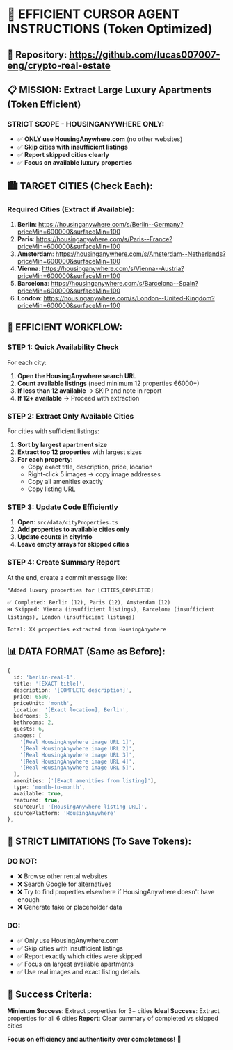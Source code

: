 # 🎯 EFFICIENT CURSOR AGENT INSTRUCTIONS (Token Optimized)

## 🤖 Repository: https://github.com/lucas007007-eng/crypto-real-estate

## 📋 MISSION: Extract Large Luxury Apartments (Token Efficient)

### **STRICT SCOPE - HOUSINGANYWHERE ONLY:**
- ✅ **ONLY use HousingAnywhere.com** (no other websites)
- ✅ **Skip cities with insufficient listings** 
- ✅ **Report skipped cities clearly**
- ✅ **Focus on available luxury properties**

## 🏙️ TARGET CITIES (Check Each):

### **Required Cities (Extract if Available):**
1. **Berlin**: https://housinganywhere.com/s/Berlin--Germany?priceMin=600000&surfaceMin=100
2. **Paris**: https://housinganywhere.com/s/Paris--France?priceMin=600000&surfaceMin=100
3. **Amsterdam**: https://housinganywhere.com/s/Amsterdam--Netherlands?priceMin=600000&surfaceMin=100
4. **Vienna**: https://housinganywhere.com/s/Vienna--Austria?priceMin=600000&surfaceMin=100
5. **Barcelona**: https://housinganywhere.com/s/Barcelona--Spain?priceMin=600000&surfaceMin=100
6. **London**: https://housinganywhere.com/s/London--United-Kingdom?priceMin=600000&surfaceMin=100

## 🎯 EFFICIENT WORKFLOW:

### **STEP 1: Quick Availability Check**
For each city:
1. **Open the HousingAnywhere search URL**
2. **Count available listings** (need minimum 12 properties €6000+)
3. **If less than 12 available** → SKIP and note in report
4. **If 12+ available** → Proceed with extraction

### **STEP 2: Extract Only Available Cities**
For cities with sufficient listings:
1. **Sort by largest apartment size**
2. **Extract top 12 properties** with largest sizes
3. **For each property**:
   - Copy exact title, description, price, location
   - Right-click 5 images → copy image addresses
   - Copy all amenities exactly
   - Copy listing URL

### **STEP 3: Update Code Efficiently**
1. **Open**: `src/data/cityProperties.ts`
2. **Add properties to available cities only**
3. **Update counts in cityInfo**
4. **Leave empty arrays for skipped cities**

### **STEP 4: Create Summary Report**
At the end, create a commit message like:
```
"Added luxury properties for [CITIES_COMPLETED]

✅ Completed: Berlin (12), Paris (12), Amsterdam (12)
⏭️ Skipped: Vienna (insufficient listings), Barcelona (insufficient listings), London (insufficient listings)

Total: XX properties extracted from HousingAnywhere
```

## 📊 DATA FORMAT (Same as Before):

```typescript
{
  id: 'berlin-real-1',
  title: '[EXACT title]',
  description: '[COMPLETE description]',
  price: 6500,
  priceUnit: 'month',
  location: '[Exact location], Berlin',
  bedrooms: 3,
  bathrooms: 2,
  guests: 6,
  images: [
    '[Real HousingAnywhere image URL 1]',
    '[Real HousingAnywhere image URL 2]',
    '[Real HousingAnywhere image URL 3]',
    '[Real HousingAnywhere image URL 4]',
    '[Real HousingAnywhere image URL 5]',
  ],
  amenities: ['[Exact amenities from listing]'],
  type: 'month-to-month',
  available: true,
  featured: true,
  sourceUrl: '[HousingAnywhere listing URL]',
  sourcePlatform: 'HousingAnywhere'
},
```

## 🚫 **STRICT LIMITATIONS (To Save Tokens):**

### **DO NOT:**
- ❌ Browse other rental websites
- ❌ Search Google for alternatives
- ❌ Try to find properties elsewhere if HousingAnywhere doesn't have enough
- ❌ Generate fake or placeholder data

### **DO:**
- ✅ Only use HousingAnywhere.com
- ✅ Skip cities with insufficient listings
- ✅ Report exactly which cities were skipped
- ✅ Focus on largest available apartments
- ✅ Use real images and exact listing details

## 🎯 **Success Criteria:**

**Minimum Success**: Extract properties for 3+ cities
**Ideal Success**: Extract properties for all 6 cities
**Report**: Clear summary of completed vs skipped cities

**Focus on efficiency and authenticity over completeness!** 🚀


